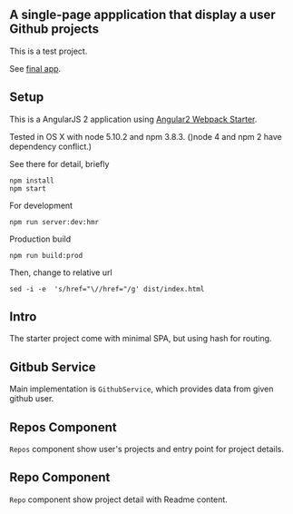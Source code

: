 ## A single-page appplication that display a user Github projects

This is a test project.

See [final app](https://yathit.github.io/github-viewer/dist/index.html).

## Setup

This is a AngularJS 2 application using [Angular2 Webpack Starter](https://github.com/AngularClass/angular2-webpack-starter). 

Tested in OS X with node 5.10.2 and npm 3.8.3. ()node 4 and npm 2 have dependency conflict.)

See there for detail, briefly

    npm install
    npm start
    
For development

    npm run server:dev:hmr
    
Production build
    
    npm run build:prod
    
Then, change to relative url
    
    sed -i -e  's/href="\//href="/g' dist/index.html
    
## Intro 
    
The starter project come with minimal SPA, but using hash for routing.     
    
## Gitbub Service
    
Main implementation is `GithubService`, which provides data from given github user.

## Repos Component
    
`Repos` component show user's projects and entry point for project details.

## Repo Component

`Repo` component show project detail with Readme content.
   
    


